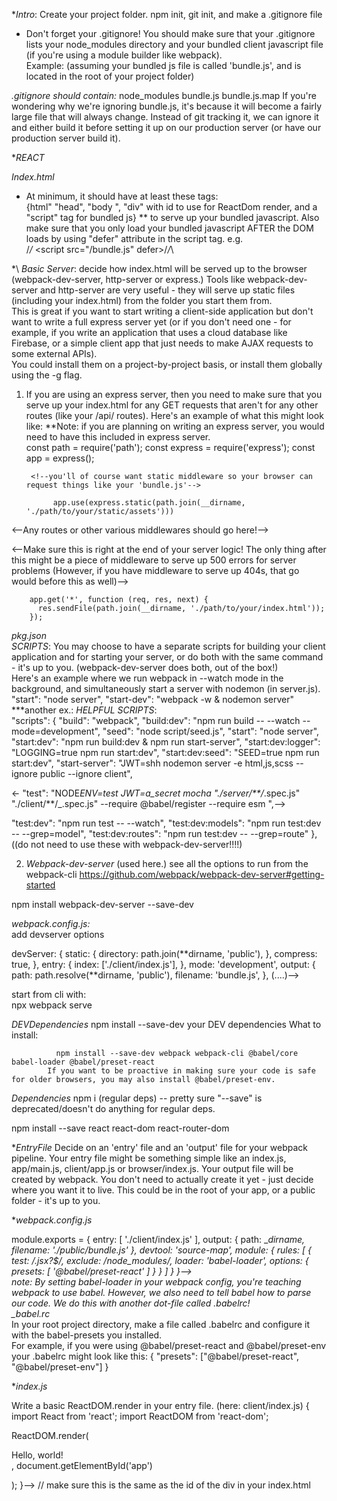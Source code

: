\*_Intro_:
Create your project folder. npm init, git init, and make a .gitignore file

- Don't forget your .gitignore! You should make sure that your .gitignore lists your node_modules directory and your bundled client javascript file (if you're using a module builder like webpack). </br>
  Example: (assuming your bundled js file is called 'bundle.js', and is located in the root of your project folder)

_.gitignore should contain:_
node_modules
bundle.js
bundle.js.map
If you're wondering why we're ignoring bundle.js, it's because it will become a fairly large file that will always change. Instead of git tracking it, we can ignore it and either build it before setting it up on our production server (or have our production server build it).</br>

\*_REACT_

_Index.html_

- At minimum, it should have at least these tags: </br>
  {html" "head", "body ", "div" with id to use for ReactDom render, and a "script" tag for bundled js}
  \*\* to serve up your bundled javascript. Also make sure that you only load your bundled javascript AFTER the DOM loads by using "defer" attribute in the script tag.
  e.g. </br>
  /_/_ \<script src="/bundle.js" defer></script>/_/_\

<!--
  <head>
  <!-- Our js bundle will be in 'bundle.js' -->
  <!-- The 'defer' attribute will ensure that it is run only after the DOM finishes loading
  <script src="/bundle.js" defer></script>
  <!-- Responsive design? Check. This tag will make mobile browsers scale to device width
<meta name="viewport" content="width=device-width, initial-scale=1">
</head>
<!-- Defines the character set
<meta charset="UTF-8">
<!-- MDN recommends placing this right after your <head> tag

<body>
<div id= "*app"></div>
</body>
-->

\*\ _Basic Server_:
decide how index.html will be served up to the browser </br>(webpack-dev-server, http-server or express.)
Tools like webpack-dev-server and http-server are very useful - they will serve up static files (including your index.html) from the folder you start them from. </br> This is great if you want to start writing a client-side application but don't want to write a full express server yet (or if you don't need one - for example, if you write an application that uses a cloud database like Firebase, or a simple client app that just needs to make AJAX requests to some external APIs).</br>
You could install them on a project-by-project basis, or install them globally using the -g flag.
</br>

1.  If you are using an express server, then you need to make sure that you serve up your index.html for any GET requests that aren't for any other routes (like your /api/ routes). Here's an example of what this might look like:
    \*\*Note: if you are planning on writing an express server,
    you would need to have this included in express server.
    </br>
    const path = require('path');
    const express = require('express');
    const app = express();

         <!--you'll of course want static middleware so your browser can request things like your 'bundle.js'-->

              app.use(express.static(path.join(__dirname, './path/to/your/static/assets')))

<--Any routes or other various middlewares should go here!-->

<--Make sure this is right at the end of your server logic!
The only thing after this might be a piece of middleware to serve up 500 errors for server problems
(However, if you have middleware to serve up 404s, that go would before this as well)-->

        app.get('*', function (req, res, next) {
          res.sendFile(path.join(__dirname, './path/to/your/index.html'));
        });

_pkg.json_</br>
_SCRIPTS_:
You may choose to have a separate scripts for building your client application and for starting your server, or do both with the same command - it's up to you. (webpack-dev-server does both, out of the box!)
</br>
Here's an example where we run webpack in --watch mode in the background, and simultaneously start a server with nodemon (in server.js).</br>
"start": "node server",
"start-dev": "webpack -w & nodemon server"
\*\*\*another ex.: _HELPFUL SCRIPTS_:
</br>
"scripts": {
"build": "webpack",
"build:dev": "npm run build -- --watch --mode=development",
"seed": "node script/seed.js",
"start": "node server",
"start:dev": "npm run build:dev & npm run start-server",
"start:dev:logger": "LOGGING=true npm run start:dev",
"start:dev:seed": "SEED=true npm run start:dev",
"start-server": "JWT=shh nodemon server -e html,js,scss --ignore public --ignore client",

<- "test": "NODE*ENV=test JWT=a_secret mocha \"./server/\*\*/*.spec.js\" \"./client/\*\*/\_.spec.js\" --require @babel/register --require esm ",-->

"test:dev": "npm run test -- --watch",
"test:dev:models": "npm run test:dev -- --grep=model",
"test:dev:routes": "npm run test:dev -- --grep=route"
},</br>
((do not need to use these with webpack-dev-server!!!!)

2.  _Webpack-dev-server_ (used here.)
    see all the options to run from the webpack-cli
    https://github.com/webpack/webpack-dev-server#getting-started

npm install webpack-dev-server --save-dev

_webpack.config.js:_ </br>
add devserver options

devServer: {
static: {
directory: path.join(**dirname, 'public'),
},
compress: true,
},
entry: {
index: ['./client/index.js'],
},
mode: 'development',
output: {
path: path.resolve(**dirname, 'public'),
filename: 'bundle.js',
},
(....)-->

start from cli with: </br>
npx webpack serve

_DEVDependencies_
npm install --save-dev your DEV dependencies
What to install:

              npm install --save-dev webpack webpack-cli @babel/core babel-loader @babel/preset-react
            If you want to be proactive in making sure your code is safe for older browsers, you may also install @babel/preset-env.

_Dependencies_
npm i (regular deps) -- pretty sure "--save" is deprecated/doesn't do anything for regular deps.

npm install --save react react-dom react-router-dom

\*_EntryFile_
Decide on an 'entry' file and an 'output' file for your webpack pipeline.
Your entry file might be something simple like an index.js, app/main.js, client/app.js or browser/index.js.
Your output file will be created by webpack. You don't need to actually create it yet - just decide where you want it to live. This could be in the root of your app, or a public folder - it's up to you.

\*_webpack.config.js_

module.exports = {
entry: [
'./client/index.js'
],
output: {
path: \__dirname,
filename: './public/bundle.js'
},
devtool: 'source-map',
module: {
rules: [
{
test: /\.jsx?$/,
exclude: /node_modules/,
loader: 'babel-loader',
options: {
presets: [
'@babel/preset-react'
]
}
}
]
}
}-->
</br>
note: By setting babel-loader in your webpack config, you're teaching webpack to use babel. However, we also need to tell babel how to parse our code. We do this with another dot-file called .babelrc!
</br>
\_babel.rc_
</br>
In your root project directory, make a file called .babelrc and configure it with the babel-presets you installed.</br>
For example, if you were using @babel/preset-react and @babel/preset-env your .babelrc might look like this:
{
"presets": ["@babel/preset-react", "@babel/preset-env"]
}

\*_index.js_

Write a basic ReactDOM.render in your entry file. (here: client/index.js)
{
import React from 'react';
import ReactDOM from 'react-dom';

ReactDOM.render(

  <div>Hello, world!</div>,
  document.getElementById('app') </br>

);
}-->
// make sure this is the same as the id of the div in your index.html
